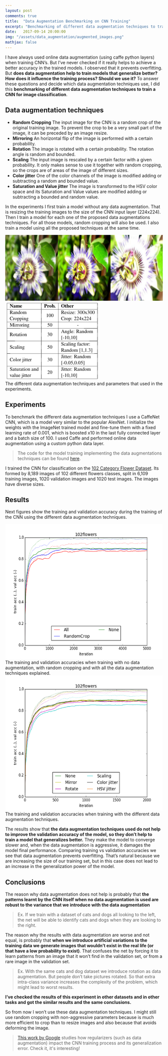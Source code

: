 ```yaml
---
layout: post
comments: true
title:  "Data Augmentation Benchmarking on CNN Training"
excerpt: "Benchmarking of different data augmentation techniques to train a CNN for image classification. Does data augmentation help to get a model that generalizes better?"
date:   2017-09-14 20:00:00
img: "/assets/data_augmentation/augmented_images.png"
mathjax: false
---
```


I have always used online data augmentation (using caffe python layers) when training CNN’s. But I’ve never checked if it really helps to achieve a better accuracy in the trained models. 
I observed that it prevents overfitting. But **does data augmentation help to train models that generalize better? How does it influence the training process? Should we use it?**
To answer these questions and decide which data augmentation techniques use, I did this **benchmarking of different data augmentation techniques to train a CNN for image classification**.

## Data augmentation techniques

 - **Random Cropping** The input image for the CNN is a random crop of the original training image. To prevent the crop to be a very small part of the image, it can be preceded by an image resize.
 - **Mirroring** An horizontal flip of the image is performed with a certain probability.
 - **Rotation** The image is rotated with a certain probability. The rotation angle is random and bounded.
 - **Scaling** The input image is rescaled by a certain factor with a given probability. It only makes sense to use it together with random cropping, so the crops are of areas of the image of different sizes.
 - **Color jitter** One of the color channels of the image is modified adding or subtracting a random and bounded value.
 - **Saturation and Value jitter** The image is transformed to the HSV color space and its Saturation and Value values are modified adding or subtracting a bounded and random value.

In the experiments I first train a model without any data augmentation. That is resizing the training images to the size of the CNN input layer (224x224). Then I train a model for each one of the proposed data augmentations techniques. For all those models, random cropping will also be used. I also train a model using all the proposed techniques at the same time. 

<div class="imgcap">
<img src="/assets/data_augmentation/augmented_images.png" height="210">
</div>


<div class="imgcap">
<img src="/assets/data_augmentation/augmentations_parameters.png" height="250">
	<div class="thecap">
	The different data augmentation techniques and parameters that used in the experiments.
	</div>
</div>



## Experiments
To benchmark the different data augmentation techniques I use a CaffeNet CNN, which is a model very similar to the popular AlexNet. I initialize the weights with the ImageNet trained model and fine-tune them with a fixed learning rate of 0.001, which is boosted x10 in the last fully connected layer and a batch size of 100.
I used Caffe and performed online data augmentation using a custom python data layer. 

> The code for the model training implementing the data augmentations techniques can be found [here](https://github.com/gombru/dataAugmentationTesting).

I trained the CNN for classification on the [102 Category Flower Dataset](https://github.com/jimgoo/caffe-oxford102). Its formed by 8,189 images of 102 different flowers classes, split in 6,109 training images, 1020 validation images and 1020 test images. The images have diverse sizes.


## Results
Next figures show the training and validation accuracy during the training of the CNN using the different data augmentation techniques.


<div class="imgcap">
<img src="/assets/data_augmentation/102flowers_1.png" height="430">
	<div class="thecap">
	The training and validation accuracies when training with no data augmentation, with random cropping and with all the data augmentation techniques explained.
	</div>
</div>

<div class="imgcap">
<img src="/assets/data_augmentation/102flowers_2.png" height="430">
	<div class="thecap">
	The training and validation accuracies when training with the different data augmentation techniques.
	</div>
</div>


The results show that **the data augmentation techniques used do not help to improve the validation accuracy of the model, so they don’t help to train a model that generalizes better.**
They make the model to converge slower and, when the data augmentation is aggressive, it damages the model final performance. Comparing training vs validation accuracies we see that data augmentation prevents overfitting. That’s natural because we are increasing the size of our training set, but in this case does not lead to an increase in the generalization power of the model.

## Conclusions
The reason why data augmentation does not help is probably that **the patterns learnt by the CNN itself when no data augmentation is used are robust to the variance that we introduce with the data augmentation**
 
> Ex. If we train with a dataset of cats and dogs all looking to the left, the net will be able to identify cats and dogs when they are looking to the right.

The reason why the results with data augmentation are worse and not equal, is probably that **when we introduce artificial variations to the training data we generate images that wouldn’t exist in the real life (or that have a low probability to exist)**. That confuses the net by forcing it to learn patterns from an image that it won’t find in the validation set, or from a rare image in the validation set.

> Ex. With the same cats and dog dataset we introduce rotation as data augmentation. But people don’t take pictures rotated. So that extra intra-class variance increases the complexity of the problem, which might lead to worst results.

**I’ve checked the results of this experiment in other datasets and in other tasks and got the similar results and the same conclusions.** 


So from now I won’t use these data augmentation techniques. I might still use random cropping with non-aggressive parameters because is much more efficient to crop than to resize images and also because that avoids deforming the image.

> [This work by Google](https://arxiv.org/abs/1611.03530) studies how regularizers (such as data augmentation) impact the CNN training process and its generalization error. Check it, it's interesting!



